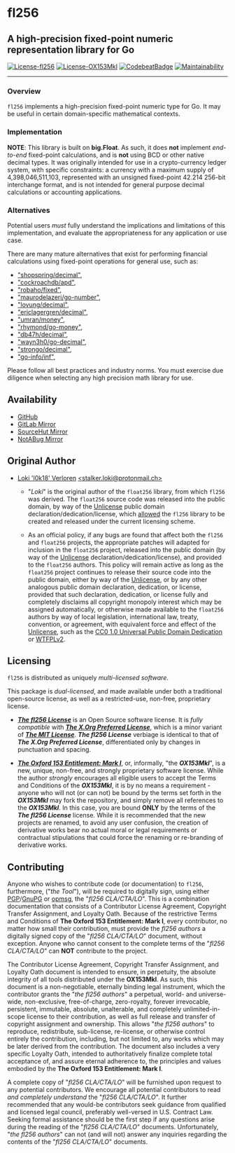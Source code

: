 # fl256

## A high-precision fixed-point numeric representation library for Go

[![License-fl256](https://img.shields.io/badge/Open%20Source%20License-fl256-blue.svg)](https://gitlab.gridfinity.com/jeff/fl256/-/blob/master/LICENSE.256)
[![License-OX153MkI](https://img.shields.io/badge/Proprietary%20License-OX153MkI-red.svg)](https://gitlab.gridfinity.com/jeff/fl256/-/blob/master/LICENSE.153)
[![CodebeatBadge](https://codebeat.co/badges/85330b22-1d38-4937-9fd9-c506098f210e)](https://codebeat.co/projects/github-com-johnsonjh-fl256-master)
[![Maintainability](https://api.codeclimate.com/v1/badges/3c7d3ad4cb992d2cd80d/maintainability)](https://codeclimate.com/github/johnsonjh/fl256/maintainability)

---

### Overview

`fl256` implements a high-precision fixed-point numeric type for Go. It may be
useful in certain domain-specific mathematical contexts.

### Implementation

**NOTE**: This library is built on **big.Float**. As such, it does **not**
implement _end-to-end_ fixed-point calculations, and is **not** using BCD or
other native decimal types. It was originally intended for use in a
crypto-currency ledger system, with specific constraints: a currency with a
maximum supply of 4,398,046,511,103, represented with an unsigned fixed-point
42.214 256-bit interchange format, and is not intended for general purpose
decimal calculations or accounting applications.

### Alternatives

Potential users _must_ fully understand the implications and limitations of this
implementation, and evaluate the appropriateness for any application or use
case.

There are many mature alternatives that exist for performing financial
calculations using fixed-point operations for general use, such as:

- ["shopspring/decimal"](https://github.com/shopspring/decimal),
- ["cockroachdb/apd"](https://github.com/cockroachdb/apd),
- ["robaho/fixed"](https://github.com/robaho/fixed),
- ["maurodelazeri/go-number"](https://github.com/maurodelazeri/go-number),
- ["lovung/decimal"](https://github.com/lovung/decimal),
- ["ericlagergren/decimal"](https://github.com/ericlagergren/decimal),
- ["umran/money"](https://github.com/umran/money),
- ["rhymond/go-money"](https://github.com/rhymond/go-money),
- ["db47h/decimal"](https://github.com/db47h/decimal),
- ["wayn3h0/go-decimal"](https://github.com/wayn3h0/go-decimal),
- ["strongo/decimal"](https://github.com/strongo/decimal),
- ["go-info/inf"](https://github.com/go-inf/inf),

Please follow all best practices and industry norms. You must exercise due
diligence when selecting any high precision math library for use.

## Availability

- [GitHub](https://github.com/johnsonjh/fl256)
- [GitLab Mirror](https://gitlab.com/johnsonjh/fl256)
- [SourceHut Mirror](https://sr.ht/~trn/fl256)
- [NotABug Mirror](https://notabug.org/trn/fl256)

## Original Author

- [Loki 'l0k18' Verloren](https://github.com/l0k18)
  [\<stalker.loki@protonmail.ch\>](mailto:stalker.loki@protonmail.ch)

  - "_Loki_" is the original author of the `float256` library, from which
    `fl256` was derived. The `float256` source code was released into the public
    domain, by way of the [Unlicense](https://unlicense.org) public domain
    declaration/dedication/license, which
    [allowed](https://ar.to/2010/01/dissecting-the-unlicense) the `fl256`
    library to be created and released under the current licensing scheme.

  - As an official policy, if any bugs are found that affect both the `fl256`
    and `float256` projects, the appropriate patches will adapted for inclusion
    in the `float256` project, released into the public domain (by way of the
    [Unlicense](https://unlicense.org) declaration/dedication/license), and
    provided to the `float256` authors. This policy will remain active as long
    as the `float256` project continues to release their source code into the
    public domain, either by way of the [Unlicense](https://unlicense.org), or
    by any other analogous public domain declaration, dedication, or license,
    provided that such declaration, dedication, or license fully and completely
    disclaims all copyright monopoly interest which may be assigned
    automatically, or otherwise made available to the `float256` authors by way
    of local legislation, international law, treaty, convention, or agreement,
    with equivalent force and effect of the [Unlicense](https://unlicense.org),
	such as the [CC0 1.0 Universal Public Domain Dedication](https://creativecommons.org/publicdomain/zero/1.0/) or [WTFPLv2](https://wtfpl2.com/).

## Licensing

`fl256` is distributed as uniquely _multi-licensed software_.

This package is _dual-licensed_, and made available under both a traditional
open-source license, as well as a restricted-use, non-free, proprietary license.

- [**_The fl256 License_**](https://gitlab.gridfinity.com/jeff/fl256/-/blob/master/LICENSE.256)
  is an Open Source software license. It is _fully compatible_ with
  [**_The X.Org Preferred License_**](https://gitlab.freedesktop.org/xorg/doc/xorg-docs/-/blob/master/general/License.xml),
  which is a minor variant of
  [**_The MIT License_**](https://tldrlegal.com/license/mit-license). **_The
  fl256 License_** verbiage is identical to that of **_The X.Org Preferred
  License_**, differentiated only by changes in punctuation and spacing.

- [**_The Oxford 153 Entitlement: Mark I_**](https://gitlab.gridfinity.com/jeff/fl256/-/blob/master/LICENSE.153),
  or, informally, "the **_OX153MkI_**", is a new, unique, non-free, and strongly
  proprietary software license. While the author _strongly_ encourages all
  eligible users to accept the Terms and Conditions of the **_OX153MkI_**, it is
  by no means a requirement - anyone who will not (or can not) be bound by the
  terms set forth in the **_OX153MkI_** may fork the repository, and simply
  remove all references to the **_OX153MkI_**. In this case, you are bound
  **ONLY** by the terms of the **_The fl256 License_** license. While it is
  recommended that the new projects are renamed, to avoid any user confusion,
  the creation of derivative works bear no actual moral or legal requirements or
  contractual stipulations that could force the renaming or re-branding of
  derivative works.

## Contributing

Anyone who wishes to contribute code (or documentation) to `fl256`, furthermore,
("_the Tool_"), will be required to digitally sign, using either
[PGP](https://www.openpgp.org/)/[GnuPG](https://gnupg.org/) or
[opmsg](https://github.com/stealth/opmsg), the "_fl256 CLA/CTA/LO_". This is a
combination documentation that consists of a Contributor License Agreement,
Copyright Transfer Assignment, and Loyalty Oath. Because of the restrictive
Terms and Conditions of **The Oxford 153 Entitlement: Mark I**, every
contributor, no matter how small their contribution, must provide the _fl256
authors_ a digitally signed copy of the "_fl256 CLA/CTA/LO_" document, without
exception. Anyone who cannot consent to the complete terms of the "_fl256
CLA/CTA/LO_" can **NOT** contribute to the project.

The Contributor License Agreement, Copyright Transfer Assignment, and Loyalty
Oath document is intended to ensure, in perpetuity, the absolute integrity of
all tools distributed under the **OX153MkI**. As such, this document is a
non-negotiable, eternally binding legal instrument, which the contributor grants
the "_the fl256 authors_" a perpetual, world- and universe-wide, non-exclusive,
free-of-charge, zero-royalty, forever irrevocable, persistent, immutable,
absolute, unalterable, and completely unlimited-in-scope license to their
contribution, as well as full release and transfer of copyright assignment and
ownership. This allows "_the fl256 authors_" to reproduce, redistribute,
sub-license, re-license, or otherwise control entirely the contribution,
including, but not limited to, any works which may be later derived from the
contribution. The document also includes a very specific Loyalty Oath, intended
to authoritatively finalize complete total acceptance of, and assure eternal
adherence to, the principles and values embodied by the **The Oxford 153
Entitlement: Mark I**.

A complete copy of "_fl256 CLA/CTA/LO_" will be furnished upon request to any
potential contributors. We encourage all potential contributors to read _and
completely understand_ the "_fl256 CLA/CTA/LO_". It further recommended that any
would-be contributors seek guidance from qualified and licensed legal council,
preferably well-versed in U.S. Contract Law. Seeking formal assistance should be
the first step if any questions arise during the reading of the "_fl256
CLA/CTA/LO_" documents. Unfortunately, "_the fl256 authors_" can not (and will
not) answer any inquiries regarding the contents of the "_fl256 CLA/CTA/LO_"
documents.

